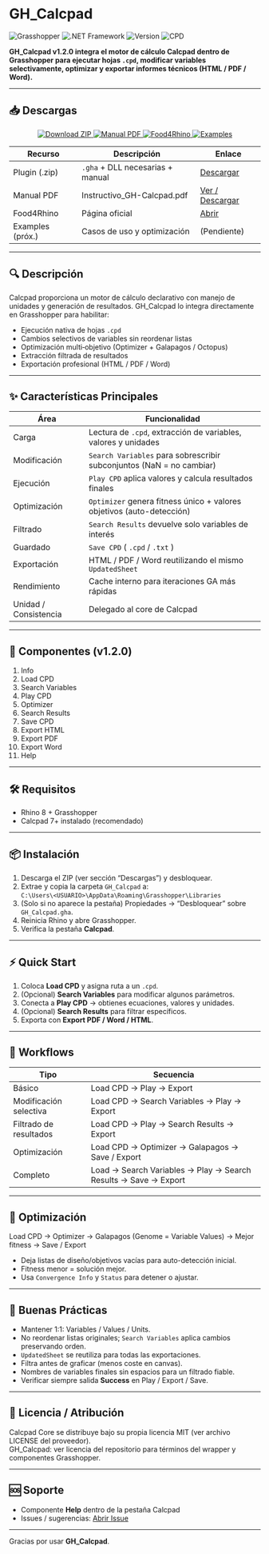 # GH_Calcpad

![Grasshopper](https://img.shields.io/badge/Grasshopper-Rhino%208-green)
![.NET Framework](https://img.shields.io/badge/.NET%20Framework-4.8-blue)
![Version](https://img.shields.io/badge/Version-1.2.0-orange)
![CPD](https://img.shields.io/badge/.cpd-Supported-brightgreen)

**GH_Calcpad v1.2.0 integra el motor de cálculo Calcpad dentro de Grasshopper para ejecutar hojas `.cpd`, modificar variables selectivamente, optimizar y exportar informes técnicos (HTML / PDF / Word).**

---

## 📥 Descargas

<p align="center">
  <!-- Sustituye la URL del ZIP por el asset real de la release -->
  <a href="https://github.com/Andrei-Damian-Pacheco/GH_Calcpad/releases/download/v1.2.0/GH_Calcpad_v1.2.0.zip">
    <img src="https://img.shields.io/badge/Plugin-.zip%20(v1.2.0)-blue?style=for-the-badge" alt="Download ZIP">
  </a>
  <a href="https://github.com/Andrei-Damian-Pacheco/GH_Calcpad/raw/master/Documents/Instructivo_GH-Calcpad.pdf">
    <img src="https://img.shields.io/badge/Manual-PDF-orange?style=for-the-badge" alt="Manual PDF">
  </a>
  <a href="https://www.food4rhino.com/en/app/calcpad">
    <img src="https://img.shields.io/badge/Food4Rhino-Page-green?style=for-the-badge" alt="Food4Rhino">
  </a>
  <a href="#examples">
    <img src="https://img.shields.io/badge/Examples-Coming%20Soon-lightgrey?style=for-the-badge" alt="Examples">
  </a>
</p>

| Recurso | Descripción | Enlace |
|---------|-------------|--------|
| Plugin (.zip) | `.gha` + DLL necesarias + manual | [Descargar](https://github.com/Andrei-Damian-Pacheco/GH_Calcpad/releases/download/v1.2.0/GH_Calcpad_v1.2.0.zip) |
| Manual PDF | Instructivo_GH-Calcpad.pdf | [Ver / Descargar](https://github.com/Andrei-Damian-Pacheco/GH_Calcpad/raw/master/Documents/Instructivo_GH-Calcpad.pdf) |
| Food4Rhino | Página oficial | [Abrir](https://www.food4rhino.com/en/app/calcpad) |
| Examples (próx.) | Casos de uso y optimización | (Pendiente) |

---

## 🔍 Descripción

Calcpad proporciona un motor de cálculo declarativo con manejo de unidades y generación de resultados. GH_Calcpad lo integra directamente en Grasshopper para habilitar:
- Ejecución nativa de hojas `.cpd`
- Cambios selectivos de variables sin reordenar listas
- Optimización multi‑objetivo (Optimizer + Galapagos / Octopus)
- Extracción filtrada de resultados
- Exportación profesional (HTML / PDF / Word)

---

## ✨ Características Principales

| Área | Funcionalidad |
|------|---------------|
| Carga | Lectura de `.cpd`, extracción de variables, valores y unidades |
| Modificación | `Search Variables` para sobrescribir subconjuntos (NaN = no cambiar) |
| Ejecución | `Play CPD` aplica valores y calcula resultados finales |
| Optimización | `Optimizer` genera fitness único + valores objetivos (auto-detección) |
| Filtrado | `Search Results` devuelve solo variables de interés |
| Guardado | `Save CPD` ( `.cpd` / `.txt` ) |
| Exportación | HTML / PDF / Word reutilizando el mismo `UpdatedSheet` |
| Rendimiento | Cache interno para iteraciones GA más rápidas |
| Unidad / Consistencia | Delegado al core de Calcpad |

---

## 🧩 Componentes (v1.2.0)

1. Info  
2. Load CPD  
3. Search Variables  
4. Play CPD  
5. Optimizer  
6. Search Results  
7. Save CPD  
8. Export HTML  
9. Export PDF  
10. Export Word  
11. Help  

---

## 🛠 Requisitos

- Rhino 8 + Grasshopper  
- Calcpad 7+ instalado (recomendado)  

---

## 📦 Instalación

1. Descarga el ZIP (ver sección “Descargas”) y desbloquear.  
2. Extrae y copia la carpeta `GH_Calcpad` a:  
   `C:\Users\<USUARIO>\AppData\Roaming\Grasshopper\Libraries`
3. (Solo si no aparece la pestaña) Propiedades → “Desbloquear” sobre `GH_Calcpad.gha`.
4. Reinicia Rhino y abre Grasshopper.  
5. Verifica la pestaña **Calcpad**.

---

## ⚡ Quick Start

1. Coloca **Load CPD** y asigna ruta a un `.cpd`.  
2. (Opcional) **Search Variables** para modificar algunos parámetros.  
3. Conecta a **Play CPD** → obtienes ecuaciones, valores y unidades.  
4. (Opcional) **Search Results** para filtrar específicos.  
5. Exporta con **Export PDF / Word / HTML**.  

---

## 🔄 Workflows

| Tipo | Secuencia |
|------|----------|
| Básico | Load CPD → Play → Export |
| Modificación selectiva | Load CPD → Search Variables → Play → Export |
| Filtrado de resultados | Load CPD → Play → Search Results → Export |
| Optimización | Load CPD → Optimizer → Galapagos → Save / Export |
| Completo | Load → Search Variables → Play → Search Results → Save → Export |

---

## 🧪 Optimización
Load CPD → Optimizer → Galapagos (Genome = Variable Values) → Mejor fitness → Save / Export
- Deja listas de diseño/objetivos vacías para auto-detección inicial.
- Fitness menor = solución mejor.
- Usa `Convergence Info` y `Status` para detener o ajustar.

---

## 🔧 Buenas Prácticas

- Mantener 1:1: Variables / Values / Units.  
- No reordenar listas originales; `Search Variables` aplica cambios preservando orden.  
- `UpdatedSheet` se reutiliza para todas las exportaciones.  
- Filtra antes de graficar (menos coste en canvas).  
- Nombres de variables finales sin espacios para un filtrado fiable.  
- Verificar siempre salida **Success** en Play / Export / Save.  

---

## 📝 Licencia / Atribución

Calcpad Core se distribuye bajo su propia licencia MIT (ver archivo LICENSE del proveedor).  
GH_Calcpad: ver licencia del repositorio para términos del wrapper y componentes Grasshopper.

---

## 🆘 Soporte

- Componente **Help** dentro de la pestaña Calcpad  
- Issues / sugerencias: [Abrir Issue](../../issues)  

---

Gracias por usar **GH_Calcpad**.
